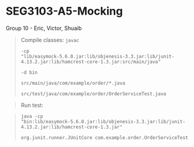 # SEG3103-A5-Mocking

Group 10 - Eric, Victor, Shuaib

> Compile classes:
> <code>javac \
>  -cp "lib/easymock-5.6.0.jar:lib/objenesis-3.3.jar:lib/junit-4.13.2.jar:lib/hamcrest-core-1.3.jar:src/main/java" \
>  -d bin \
>  src/main/java/com/example/order/\*.java \
>  src/test/java/com/example/order/OrderServiceTest.java</code>

> Run test:

> <code>java -cp "bin:lib/easymock-5.6.0.jar:lib/objenesis-3.3.jar:lib/junit-4.13.2.jar:lib/hamcrest-core-1.3.jar" \
>  org.junit.runner.JUnitCore com.example.order.OrderServiceTest</code>

